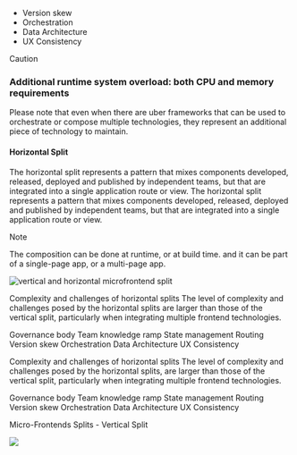 - Version skew
- Orchestration
- Data Architecture
- UX Consistency

Caution

### Additional runtime system overload: both CPU and memory requirements

Please note that even when there are uber frameworks that can be used to orchestrate or compose multiple technologies, they represent an additional piece of technology to maintain.

#### Horizontal Split

The horizontal split represents a pattern that mixes components developed, released, deployed and published by independent teams, but that are integrated into a single application route or view.
The horizontal split represents a pattern that mixes components developed, released, deployed and published by independent teams, but that are integrated into a single application route or view.

Note

The composition can be done at runtime, or at build time. and it can be part of a single-page app, or a multi-page app.

![vertical and horizontal microfrontend split](https://microfrontend.dev/images/frameworks/splits.dark.svg)

Complexity and challenges of horizontal splits
The level of complexity and challenges posed by the horizontal splits are larger than those of the vertical split, particularly when integrating multiple frontend technologies.

Governance body
Team knowledge ramp
State management
Routing
Version skew
Orchestration
Data Architecture
UX Consistency




Complexity and challenges of horizontal splits
The level of complexity and challenges posed by the horizontal splits, are larger than those of the vertical split, particularly when integrating multiple frontend technologies.

Governance body
Team knowledge ramp
State management
Routing
Version skew
Orchestration
Data Architecture
UX Consistency



Micro-Frontends Splits - Vertical Split

![](https://microfrontend.dev/images/frameworks/splits.dark.svg)
